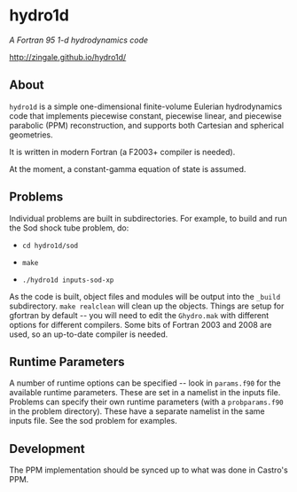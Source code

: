 # hydro1d 

*A Fortran 95 1-d hydrodynamics code*

http://zingale.github.io/hydro1d/


## About

`hydro1d` is a simple one-dimensional finite-volume Eulerian
hydrodynamics code that implements piecewise constant, piecewise
linear, and piecewise parabolic (PPM) reconstruction, and supports
both Cartesian and spherical geometries.

It is written in modern Fortran (a F2003+ compiler is needed).

At the moment, a constant-gamma equation of state is assumed.


## Problems

Individual problems are built in subdirectories.  For example,
to build and run the Sod shock tube problem, do:

* `cd hydro1d/sod`

* `make`

* `./hydro1d inputs-sod-xp`

As the code is built, object files and modules will be output into the
`_build` subdirectory.  `make realclean` will clean up the objects.
Things are setup for gfortran by default -- you will need to edit the
`Ghydro.mak` with different options for different compilers.  Some bits
of Fortran 2003 and 2008 are used, so an up-to-date compiler is
needed.

## Runtime Parameters

A number of runtime options can be specified -- look in `params.f90`
for the available runtime parameters.  These are set in a namelist in
the inputs file.  Problems can specify their own runtime parameters
(with a `probparams.f90` in the problem directory).  These have a
separate namelist in the same inputs file.  See the sod problem for
examples.

## Development

The PPM implementation should be synced up to what was done in 
Castro's PPM.

